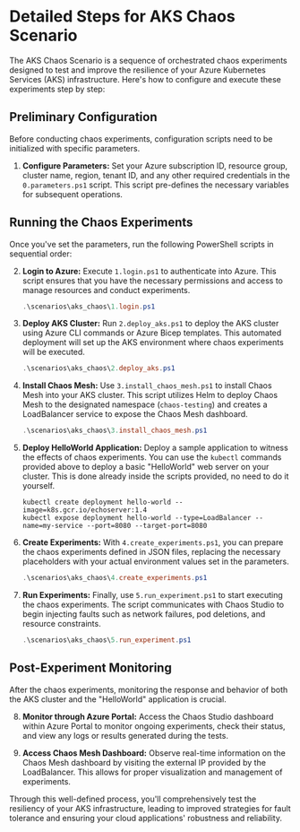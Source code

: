 # Detailed Steps for AKS Chaos Scenario

The AKS Chaos Scenario is a sequence of orchestrated chaos experiments designed to test and improve the resilience of your Azure Kubernetes Services (AKS) infrastructure. Here's how to configure and execute these experiments step by step:

## Preliminary Configuration

Before conducting chaos experiments, configuration scripts need to be initialized with specific parameters.

1. **Configure Parameters:**
   Set your Azure subscription ID, resource group, cluster name, region, tenant ID, and any other required credentials in the `0.parameters.ps1` script. This script pre-defines the necessary variables for subsequent operations.

## Running the Chaos Experiments

Once you've set the parameters, run the following PowerShell scripts in sequential order:

2. **Login to Azure:**
   Execute `1.login.ps1` to authenticate into Azure. This script ensures that you have the necessary permissions and access to manage resources and conduct experiments.

   ```powershell
   .\scenarios\aks_chaos\1.login.ps1
   ```

3. **Deploy AKS Cluster:**
   Run `2.deploy_aks.ps1` to deploy the AKS cluster using Azure CLI commands or Azure Bicep templates. This automated deployment will set up the AKS environment where chaos experiments will be executed.

   ```powershell
   .\scenarios\aks_chaos\2.deploy_aks.ps1
   ```

4. **Install Chaos Mesh:**
   Use `3.install_chaos_mesh.ps1` to install Chaos Mesh into your AKS cluster. This script utilizes Helm to deploy Chaos Mesh to the designated namespace (`chaos-testing`) and creates a LoadBalancer service to expose the Chaos Mesh dashboard.

   ```powershell
   .\scenarios\aks_chaos\3.install_chaos_mesh.ps1
   ```

5. **Deploy HelloWorld Application:**
   Deploy a sample application to witness the effects of chaos experiments. You can use the `kubectl` commands provided above to deploy a basic "HelloWorld" web server on your cluster. This is done already inside the scripts provided, no need to do it yourself.

   ```shell
   kubectl create deployment hello-world --image=k8s.gcr.io/echoserver:1.4
   kubectl expose deployment hello-world --type=LoadBalancer --name=my-service --port=8080 --target-port=8080
   ```

6. **Create Experiments:**
   With `4.create_experiments.ps1`, you can prepare the chaos experiments defined in JSON files, replacing the necessary placeholders with your actual environment values set in the parameters.

   ```powershell
   .\scenarios\aks_chaos\4.create_experiments.ps1
   ```

7. **Run Experiments:**
   Finally, use `5.run_experiment.ps1` to start executing the chaos experiments. The script communicates with Chaos Studio to begin injecting faults such as network failures, pod deletions, and resource constraints.

   ```powershell
   .\scenarios\aks_chaos\5.run_experiment.ps1
   ```

## Post-Experiment Monitoring

After the chaos experiments, monitoring the response and behavior of both the AKS cluster and the "HelloWorld" application is crucial.

8. **Monitor through Azure Portal:**
   Access the Chaos Studio dashboard within Azure Portal to monitor ongoing experiments, check their status, and view any logs or results generated during the tests.

9. **Access Chaos Mesh Dashboard:**
   Observe real-time information on the Chaos Mesh dashboard by visiting the external IP provided by the LoadBalancer. This allows for proper visualization and management of experiments.

Through this well-defined process, you'll comprehensively test the resiliency of your AKS infrastructure, leading to improved strategies for fault tolerance and ensuring your cloud applications' robustness and reliability.